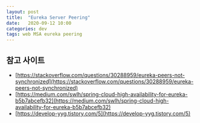 ```yaml
---
layout: post
title:  "Eureka Server Peering"
date:   2020-09-12 10:00
categories: dev
tags: web MSA eureka peering
---
```


## 참고 사이트
* [https://stackoverflow.com/questions/30288959/eureka-peers-not-synchronized](https://stackoverflow.com/questions/30288959/eureka-peers-not-synchronized)
* [https://medium.com/swlh/spring-cloud-high-availability-for-eureka-b5b7abcefb32](https://medium.com/swlh/spring-cloud-high-availability-for-eureka-b5b7abcefb32)
* [https://develop-yyg.tistory.com/5](https://develop-yyg.tistory.com/5)